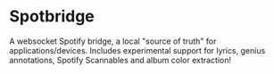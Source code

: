 # Spotbridge
A websocket Spotify bridge, a local "source of truth" for applications/devices. Includes experimental support for lyrics, genius annotations, Spotify Scannables and album color extraction!
